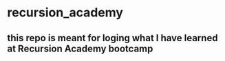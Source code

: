 # recursion_academy

## this repo is meant for loging what I have learned at Recursion Academy bootcamp
